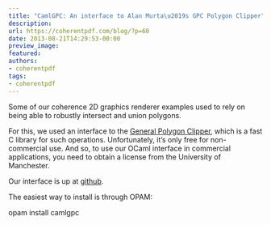 ```yaml
---
title: "CamlGPC: An interface to Alan Murta\u2019s GPC Polygon Clipper"
description:
url: https://coherentpdf.com/blog/?p=60
date: 2013-08-21T14:29:53-00:00
preview_image:
featured:
authors:
- coherentpdf
tags:
- coherentpdf
---
```


<p>Some of our coherence 2D graphics renderer examples used to rely on being able to robustly intersect and union polygons.</p>
<p>For this, we used an interface to the <a href="http://www.cs.man.ac.uk/~toby/gpc/">General Polygon Clipper</a>, which is a fast C library for such operations. Unfortunately, it&rsquo;s only free for non-commercial use. And so, to use our OCaml interface in commercial applications, you need to obtain a license from the University of Manchester.</p>
<p>Our interface is up at <a href="https://github.com/johnwhitington/camlgpc">github</a>.</p>
<p>The easiest way to install is through OPAM:</p>
<p>opam install camlgpc</p>


